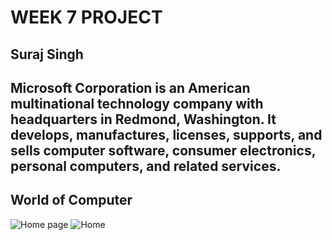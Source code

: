 # WEEK 7 PROJECT

## Suraj Singh

## Microsoft Corporation is an American multinational technology company with headquarters in Redmond, Washington. It develops, manufactures, licenses, supports, and sells computer software, consumer electronics, personal computers, and related services.

## World of Computer

![Home page](https://dochub.com/surajthakur10074/JvvXLgx/screenshot-from-2019-10-14-23-19-36-png)
![Home](https://drive.google.com/open?id=1aMFcula0zmZWfd5EVoozzLAdc7Ye_eMR)


